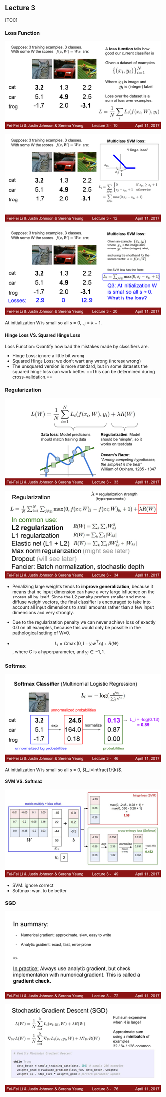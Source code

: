 ## Lecture 3

[TOC]

### Loss Function

![cs231n_2017_lecture310](assets/cs231n_2017_lecture310.png)

![cs231n_2017_lecture312](assets/cs231n_2017_lecture312.png)

![cs231n_2017_lecture320](assets/cs231n_2017_lecture320.png)

At initialization W is small so all s ≈ 0, $L_i=k-1$.

#### Hinge Loss VS. Squared Hinge Loss

Loss Function: Quantify how bad the mistakes made by classifiers are.

- Hinge Loss: ignore a little bit wrong
- Squared Hinge Loss: we don’t want any wrong (increse wrong)
- The unsquared version is more standard, but in some datasets the squared hinge loss can work better. ==This can be determined during cross-validation.==

### Regularization

![cs231n_2017_lecture333](assets/cs231n_2017_lecture333.png)

![cs231n_2017_lecture334](assets/cs231n_2017_lecture334.png)

- Penalizing large weights tends to **improve generalization**, because it means that no input dimension can have a very large influence on the scores all by itself. Since the L2 penalty prefers smaller and more diffuse weight vectors, the final classifier is encouraged to take into account all input dimensions to small amounts rather than a few input dimensions and very strongly.
- Due to the regularization penalty we can never achieve loss of exactly 0.0 on all examples, because this would only be possible in the pathological setting of W=0.

- $$L_i = C \max(0, 1 - y_i w^Tx_i) + R(W)$$, where C is a hyperparameter, and $y_i\in{−1,1}$.

### Softmax

![cs231n_2017_lecture346](assets/cs231n_2017_lecture346.png)

At initialization W is small so all s ≈ 0, $L_i=ln\frac{1}{k}$.

#### SVM VS. Softmax

![cs231n_2017_lecture349](assets/cs231n_2017_lecture349.png)

- SVM: ignore correct
- Softmax: want to be better

### SGD

![cs231n_2017_lecture372](assets/cs231n_2017_lecture372.png)

![cs231n_2017_lecture376](assets/cs231n_2017_lecture376.png)